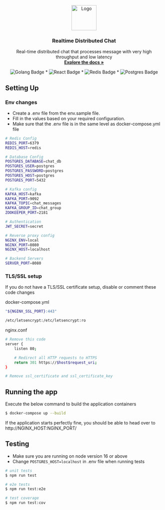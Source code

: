 
<div align="center">
  <a href="https://github.com/JoyalAJohney/Distributed-Chat-Backend/">
    <img src="https://raw.githubusercontent.com/othneildrew/Best-README-Template/master/images/logo.png" alt="Logo" width="80" height="80">
  </a>

  <h3 align="center">Realtime Distributed Chat</h3>

  <p align="center">
    Real-time distributed chat that processes message with very high throughput and low latency
    <br />
    <a href="https://github.com/JoyalAJohney/Distributed-Chat-Backend/"><strong>Explore the docs »</strong></a>
    <br />
  </p>
  <img src="https://img.shields.io/badge/Go-00ADD8?style=for-the-badge&logo=go&logoColor=white" alt="Golang Badge">
  *
  <img src="https://img.shields.io/badge/React-20232A?style=for-the-badge&logo=react&logoColor=61DAFB" alt="React Badge">
  *
  <img src="https://img.shields.io/badge/redis-%23DD0031.svg?&style=for-the-badge&logo=redis&logoColor=white" alt="Redis Badge">
  *
  <img src="https://img.shields.io/badge/postgres-%23316192.svg?style=for-the-badge&logo=postgresql&logoColor=white" alt="Postgres Badge">
</div>
  

## Setting Up

### Env changes
* Create a .env file from the env.sample file.
* Fill in the values based on your required configuration.
* Make sure that the .env file is in the same level as docker-compose.yml file
  
```bash
# Redis Config
REDIS_PORT=6379
REDIS_HOST=redis

# Database Config
POSTGRES_DATABASE=chat_db
POSTGRES_USER=postgres
POSTGRES_PASSWORD=postgres
POSTGRES_HOST=postgres
POSTGRES_PORT=5432

# Kafka config
KAFKA_HOST=kafka
KAFKA_PORT=9092
KAFKA_TOPIC=chat_messages
KAFKA_GROUP_ID=chat_group
ZOOKEEPER_PORT=2181

# Authentication
JWT_SECRET=secret

# Reverse proxy config
NGINX_ENV=local
NGINX_PORT=8080
NGINX_HOST=localhost

# Backend Servers
SERVER_PORT=8080
```

### TLS/SSL setup

If you do not have a TLS/SSL certificate setup, disable or comment these code changes

docker-compose.yml
```bash
"${NGINX_SSL_PORT}:443"

/etc/letsencrypt:/etc/letsencrypt:ro
```

nginx.conf

```bash
# Remove this code
server {
    listen 80;

    # Redirect all HTTP requests to HTTPS
    return 301 https://$host$request_uri;
}

# Remove ssl_certificate and ssl_certificate_key
```


## Running the app

Execute the below command to build the application containers
```bash
$ docker-compose up --build
```
If the application starts perfectly fine, you should be able to head over to http://NGINX_HOST:NGINX_PORT/


## Testing
* Make sure you are running on node version 16 or above
* Change ```POSTGRES_HOST=localhost``` in .env file when running tests

```bash
# unit tests
$ npm run test

# e2e tests
$ npm run test:e2e

# test coverage
$ npm run test:cov
```